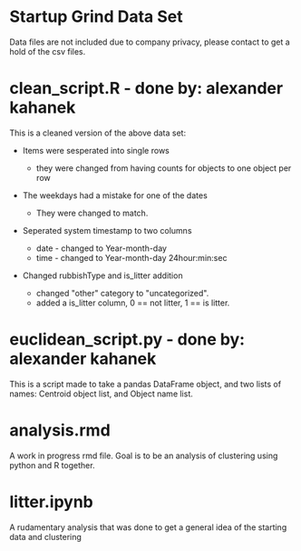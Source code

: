 # Startup Grind Data Set

Data files are not included due to company privacy, please contact to get a hold of the csv files.

# clean_script.R - done by: alexander kahanek

This is a cleaned version of the above data set:

+ Items were sesperated into single rows
	- they were changed from having counts for objects to one object per row

+ The weekdays had a mistake for one of the dates
	- They were changed to match.

+ Seperated system timestamp to two columns
	- date - changed to Year-month-day
	- time - changed to Year-month-day 24hour:min:sec

+ Changed rubbishType and is_litter addition
	- changed "other" category to "uncategorized".
	- added a is_litter column, 0 == not litter, 1 == is litter.


# euclidean_script.py - done by: alexander kahanek

This is a script made to take a pandas DataFrame object, and two lists of names: Centroid object list, and Object name list.

# analysis.rmd

A work in progress rmd file. Goal is to be an analysis of clustering using python and R together.

# litter.ipynb

A rudamentary analysis that was done to get a general idea of the starting data and clustering
